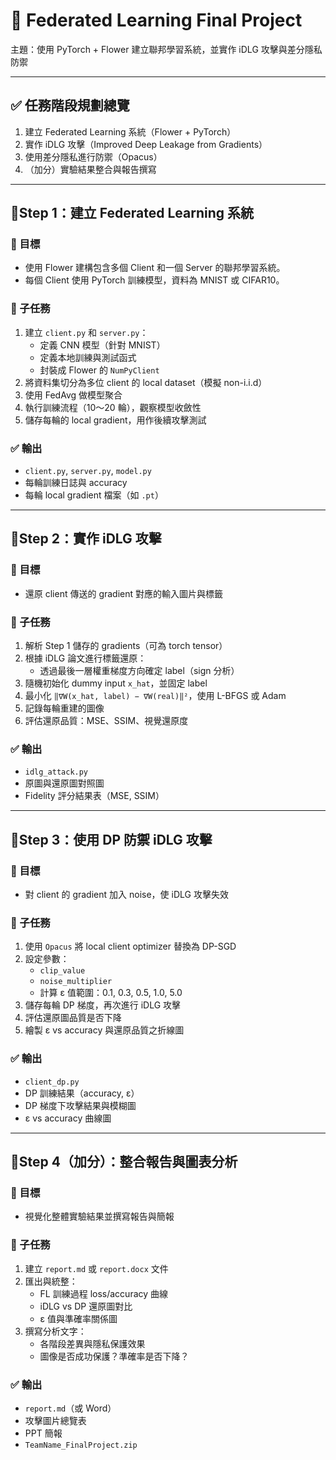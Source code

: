 # 🧠 Federated Learning Final Project

主題：使用 PyTorch + Flower 建立聯邦學習系統，並實作 iDLG 攻擊與差分隱私防禦

---

## ✅ 任務階段規劃總覽

1. 建立 Federated Learning 系統（Flower + PyTorch）
2. 實作 iDLG 攻擊（Improved Deep Leakage from Gradients）
3. 使用差分隱私進行防禦（Opacus）
4. （加分）實驗結果整合與報告撰寫

---

## 📍Step 1：建立 Federated Learning 系統

### 🎯 目標
- 使用 Flower 建構包含多個 Client 和一個 Server 的聯邦學習系統。
- 每個 Client 使用 PyTorch 訓練模型，資料為 MNIST 或 CIFAR10。

### 🔄 子任務
1. 建立 `client.py` 和 `server.py`：
   - 定義 CNN 模型（針對 MNIST）
   - 定義本地訓練與測試函式
   - 封裝成 Flower 的 `NumPyClient`
2. 將資料集切分為多位 client 的 local dataset（模擬 non-i.i.d）
3. 使用 FedAvg 做模型聚合
4. 執行訓練流程（10～20 輪），觀察模型收斂性
5. 儲存每輪的 local gradient，用作後續攻擊測試

### ✅ 輸出
- `client.py`, `server.py`, `model.py`
- 每輪訓練日誌與 accuracy
- 每輪 local gradient 檔案（如 `.pt`）

---

## 📍Step 2：實作 iDLG 攻擊

### 🎯 目標
- 還原 client 傳送的 gradient 對應的輸入圖片與標籤

### 🔄 子任務
1. 解析 Step 1 儲存的 gradients（可為 torch tensor）
2. 根據 iDLG 論文進行標籤還原：
   - 透過最後一層權重梯度方向確定 label（sign 分析）
3. 隨機初始化 dummy input `x_hat`，並固定 label
4. 最小化 `‖∇W(x_hat, label) − ∇W(real)‖²`，使用 L-BFGS 或 Adam
5. 記錄每輪重建的圖像
6. 評估還原品質：MSE、SSIM、視覺還原度

### ✅ 輸出
- `idlg_attack.py`
- 原圖與還原圖對照圖
- Fidelity 評分結果表（MSE, SSIM）

---

## 📍Step 3：使用 DP 防禦 iDLG 攻擊

### 🎯 目標
- 對 client 的 gradient 加入 noise，使 iDLG 攻擊失效

### 🔄 子任務
1. 使用 `Opacus` 將 local client optimizer 替換為 DP-SGD
2. 設定參數：
   - `clip_value`
   - `noise_multiplier`
   - 計算 ε 值範圍：0.1, 0.3, 0.5, 1.0, 5.0
3. 儲存每輪 DP 梯度，再次進行 iDLG 攻擊
4. 評估還原圖品質是否下降
5. 繪製 ε vs accuracy 與還原品質之折線圖

### ✅ 輸出
- `client_dp.py`
- DP 訓練結果（accuracy, ε）
- DP 梯度下攻擊結果與模糊圖
- ε vs accuracy 曲線圖

---

## 📍Step 4（加分）：整合報告與圖表分析

### 🎯 目標
- 視覺化整體實驗結果並撰寫報告與簡報

### 🔄 子任務
1. 建立 `report.md` 或 `report.docx` 文件
2. 匯出與統整：
   - FL 訓練過程 loss/accuracy 曲線
   - iDLG vs DP 還原圖對比
   - ε 值與準確率關係圖
3. 撰寫分析文字：
   - 各階段差異與隱私保護效果
   - 圖像是否成功保護？準確率是否下降？

### ✅ 輸出
- `report.md`（或 Word）
- 攻擊圖片總覽表
- PPT 簡報
- `TeamName_FinalProject.zip`

